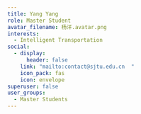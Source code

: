 ```yaml
---
title: Yang Yang
role: Master Student
avatar_filename: 杨洋.avatar.png
interests:
  - Intelligent Transportation
social:
  - display:
      header: false
    link: "mailto:contact@sjtu.edu.cn  "
    icon_pack: fas
    icon: envelope
superuser: false
user_groups:
  - Master Students
---
```

